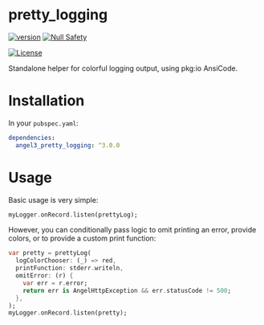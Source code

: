 # pretty\_logging
[![version](https://img.shields.io/badge/pub-v2.12.4-brightgreen)](https://pub.dartlang.org/packages/angel3_pretty_logging)
[![Null Safety](https://img.shields.io/badge/null-safety-brightgreen)](https://dart.dev/null-safety)

[![License](https://img.shields.io/github/license/dukefirehawk/angel)](https://github.com/dukefirehawk/angel/tree/angel3/packages/pretty_logging/LICENSE)

Standalone helper for colorful logging output, using pkg:io AnsiCode.

# Installation
In your `pubspec.yaml`:

```yaml
dependencies:
  angel3_pretty_logging: ^3.0.0
```

# Usage
Basic usage is very simple:

```dart
myLogger.onRecord.listen(prettyLog);
```

However, you can conditionally pass logic to omit printing an
error, provide colors, or to provide a custom print function:

```dart
var pretty = prettyLog(
  logColorChooser: (_) => red,
  printFunction: stderr.writeln,
  omitError: (r) {
    var err = r.error;
    return err is AngelHttpException && err.statusCode != 500;
  },
);
myLogger.onRecord.listen(pretty);
```
